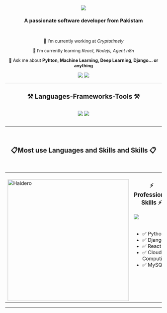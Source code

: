 <h1 align="center">
    <img src="https://readme-typing-svg.herokuapp.com/?font=Righteous&size=35&center=true&vCenter=true&width=500&height=70&duration=4000&lines=Hi+There!+👋;+I'm+Zeeshan+Haider!;" />
</h1>

<h3 align="center">A passionate software developer from Pakistam</h3>

<br/>

<div align="center">
 
 🔭 I’m currently working at *Cryptotimely*
  
 🌱 I’m currently learning *React, Nodejs, Agent n8n*

💬 Ask me about **Pyhton, Machine Learning, Deep Learning, Django... or anything**


 </div>
 
<div align="center"> 
  <a href="zeeshan.haidernagree@gmail.com">
    <img src="https://img.shields.io/badge/Gmail-333333?style=for-the-badge&logo=gmail&logoColor=red" />
  </a>
  <a href="https://www.linkedin.com/in/zeeshanhaidernagri/" target="_blank">
    <img src="https://img.shields.io/badge/LinkedIn-0077B5?style=for-the-badge&logo=linkedin&logoColor=white" target="_blank" />
  </a>
</div>

 <hr/>
 
<h2 align="center">⚒ Languages-Frameworks-Tools ⚒</h2>
<br/>
<div align="center">
    <img src="https://skillicons.dev/icons?i=,javascript,python,django" />
 <img src="https://skillicons.dev/icons?i=html,css,mysql,tailwind,bootstrap,git,github,vscode" />

</div>

<br/>
<hr/>


<br/>
<h2 align="center">📋Most use Languages and Skills and Skills 📋</h2>
<br/>

<table align="center">
  <tr>
    <!-- Left Side: Interests -->
    <td valign="top" width="50%">
    <br/>
     <img width="390" src="https://github-readme-stats.vercel.app/api/top-langs?username=Haidero&count_private=true&theme=react&border_radius=10" alt="Haidero" />
    </td>
    <td valign="top" width="50%">
      <h3 align="center">⚡ Professional Skills ⚡</h3>
      <div align="left">
        <img src="https://skillicons.dev/icons?i=python,django,react,mysql,git" />
      </div>
      <br/>
      <ul>
        <li>✅ Python</li>
        <li>✅ Django</li>
        <li>✅ React</li>
        <li>✅ Cloud Computing</li>
        <li>✅ MySQL</li>
      </ul>
    </td>
  </tr>
</table>

<hr/>
